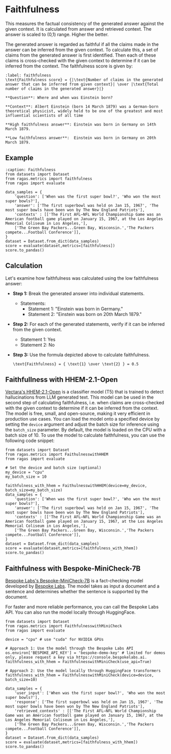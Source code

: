 # Faithfulness

This measures the factual consistency of the generated answer against the given context. It is calculated from answer and retrieved context. The answer is scaled to (0,1) range. Higher the better.

The generated answer is regarded as faithful if all the claims made in the answer can be inferred from the given context. To calculate this, a set of claims from the generated answer is first identified. Then each of these claims is cross-checked with the given context to determine if it can be inferred from the context. The faithfulness score is given by:

```{math}
:label: faithfulness
\text{Faithfulness score} = {|\text{Number of claims in the generated answer that can be inferred from given context}| \over |\text{Total number of claims in the generated answer}|}
```


```{hint}
**Question**: Where and when was Einstein born?

**Context**: Albert Einstein (born 14 March 1879) was a German-born theoretical physicist, widely held to be one of the greatest and most influential scientists of all time

**High faithfulness answer**: Einstein was born in Germany on 14th March 1879.

**Low faithfulness answer**:  Einstein was born in Germany on 20th March 1879.
```

## Example

```{code-block} python
:caption: Faithfulness 
from datasets import Dataset 
from ragas.metrics import faithfulness
from ragas import evaluate

data_samples = {
    'question': ['When was the first super bowl?', 'Who won the most super bowls?'],
    'answer': ['The first superbowl was held on Jan 15, 1967', 'The most super bowls have been won by The New England Patriots'],
    'contexts' : [['The First AFL–NFL World Championship Game was an American football game played on January 15, 1967, at the Los Angeles Memorial Coliseum in Los Angeles,'], 
    ['The Green Bay Packers...Green Bay, Wisconsin.','The Packers compete...Football Conference']],
}
dataset = Dataset.from_dict(data_samples)
score = evaluate(dataset,metrics=[faithfulness])
score.to_pandas()
```

## Calculation 

Let's examine how faithfulness was calculated using the low faithfulness answer:

- **Step 1:** Break the generated answer into individual statements.
    - Statements:
        - Statement 1: "Einstein was born in Germany."
        - Statement 2: "Einstein was born on 20th March 1879."

- **Step 2:** For each of the generated statements, verify if it can be inferred from the given context.
    - Statement 1: Yes
    - Statement 2: No

- **Step 3:** Use the formula depicted above to calculate faithfulness.
    ```{math}
    \text{Faithfulness} = { \text{1} \over \text{2} } = 0.5
    ```


## Faithfullness with HHEM-2.1-Open

[Vectara's HHEM-2.1-Open](https://vectara.com/blog/hhem-2-1-a-better-hallucination-detection-model/) is a classifier model (T5) that is trained to detect hallucinations from LLM generated text. This model can be used in the second step of calculating faithfulness, i.e. when claims are cross-checked with the given context to determine if it can be inferred from the context. The model is free, small, and open-source, making it very efficient in production use cases. You can load the model onto a specified device by setting the `device` argument and adjust the batch size for inference using the `batch_size` parameter. By default, the model is loaded on the CPU with a batch size of 10. To use the model to calculate faithfulness, you can use the following code snippet:

```{code-block} python
from datasets import Dataset 
from ragas.metrics import FaithulnesswithHHEM
from ragas import evaluate

# Set the device and batch size (optional)
my_device = "cpu"
my_batch_size = 10

faithfulness_with_hhem = FaithulnesswithHHEM(device=my_device, batch_size=my_batch_size)
data_samples = {
    'question': ['When was the first super bowl?', 'Who won the most super bowls?'],
    'answer': ['The first superbowl was held on Jan 15, 1967', 'The most super bowls have been won by The New England Patriots'],
    'contexts' : [['The First AFL–NFL World Championship Game was an American football game played on January 15, 1967, at the Los Angeles Memorial Coliseum in Los Angeles,'], 
    ['The Green Bay Packers...Green Bay, Wisconsin.','The Packers compete...Football Conference']],
}
dataset = Dataset.from_dict(data_samples)
score = evaluate(dataset,metrics=[faithfulness_with_hhem])
score.to_pandas()

```
## Faithfulness with Bespoke-MiniCheck-7B

[Bespoke Labs's Bespoke-MiniCheck-7B](https://huggingface.co/bespokelabs/Bespoke-MiniCheck-7B) is a fact-checking model developed by [Bespoke Labs](https://bespokelabs.ai). The model takes as input a document and a sentence and determines whether the sentence is supported by the document.

For faster and more reliable performance, you can call the Bespoke Labs API. You can also run the model locally through HuggingFace.

```{code-block} python
from datasets import Dataset
from ragas.metrics import FaithfulnesswithMiniCheck
from ragas import evaluate

device = "cpu" # use "cuda" for NVIDIA GPUs

# Approach 1: Use the model through the Bespoke Labs API
os.environ['BESPOKE_API_KEY'] = 'bespoke-demo-key' # limited for demos only, please request a key via https://console.bespokelabs.ai.
faithfulness_with_hhem = FaithfulnesswithMiniCheck(use_api=True)

# Approach 2: Use the model locally through HuggingFace transformers
faithfulness_with_hhem = FaithfulnesswithMiniCheck(device=device, batch_size=10)

data_samples = {
    'user_input': ['When was the first super bowl?', 'Who won the most super bowls?'],
    'response': ['The first superbowl was held on Jan 15, 1967', 'The most super bowls have been won by The New England Patriots'],
    'retrieved_contexts' : [['The First AFL–NFL World Championship Game was an American football game played on January 15, 1967, at the Los Angeles Memorial Coliseum in Los Angeles,'],
    ['The Green Bay Packers...Green Bay, Wisconsin.','The Packers compete...Football Conference']],
}
dataset = Dataset.from_dict(data_samples)
score = evaluate(dataset,metrics=[faithfulness_with_hhem])
score.to_pandas()

```
